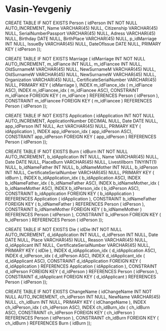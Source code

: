 # Vasin-Yevgeniy
CREATE TABLE IF NOT EXISTS Person (
  idPerson INT NOT NULL AUTO_INCREMENT,
  Name  VARCHAR(45) NULL,
  Сitizenship  VARCHAR(45) NULL,
  SerialNumberPassport  VARCHAR(45) NULL,
  Adress  VARCHAR(45) NULL,
  Birthday  DATE NULL,
  BirthPlace  VARCHAR(45) NULL,
  p_idMarriage  INT NULL,
  IssueBy  VARCHAR(45) NULL,
  DateOfIssue  DATE NULL,
  PRIMARY KEY ( idPerson ));

CREATE TABLE IF NOT EXISTS Marriage (
  idMarriage INT NOT NULL AUTO_INCREMENT,
  m_idFiance INT NULL,
  m_idFiancee INT NULL,
  OldSurnameM VARCHAR(45) NULL,
  NewSurnameM VARCHAR(45) NULL,
  OldSurnameW VARCHAR(45) NULL,
  NewSurnameW VARCHAR(45) NULL,
  Organization  VARCHAR(45) NULL,
  СertificateSerialNumber  VARCHAR(45) NULL,
  PRIMARY KEY ( idMarriage ),
  INDEX  m_idFiance_idx  ( m_idFiance  ASC),
  INDEX  m_idFiancee_idx  ( m_idFiancee  ASC),
  CONSTRAINT  m_idFiance 
    FOREIGN KEY ( m_idFiance )
    REFERENCES    Person  ( idPerson ),
  CONSTRAINT  m_idFiancee 
    FOREIGN KEY ( m_idFiancee )
    REFERENCES    Person  ( idPerson ));

CREATE TABLE IF NOT EXISTS  Application  (
  idApplication  INT NOT NULL AUTO_INCREMENT,
  ApplicationNumber  DECIMAL NULL,
  Date  DATE NULL,
  app_idPerson  INT NULL,
  Act  VARCHAR(45) NULL,
  PRIMARY KEY ( idApplication ),
  INDEX  app_idPerson_idx  ( app_idPerson  ASC),
  CONSTRAINT  app_idPerson 
    FOREIGN KEY ( app_idPerson )
    REFERENCES    Person  ( idPerson ));

CREATE TABLE IF NOT EXISTS    Burn  (
  idBurn  INT NOT NULL AUTO_INCREMENT,
  b_idApplication  INT NULL,
  Name  VARCHAR(45) NULL,
  Date  DATE NULL,
  PlaceBurn  VARCHAR(45) NULL,
  Livestillborn  TINYINT(1) NULL,
  b_idNameFather  INT NULL,
  b_idNameMother  INT NULL,
  b_idPerson  INT NULL,
  СertificateSerialNumber  VARCHAR(45) NULL,
  PRIMARY KEY ( idBurn ),
  INDEX  b_idApplication_idx  ( b_idApplication  ASC),
  INDEX  b_idNameFather_idx  ( b_idNameFather  ASC),
  INDEX  b_idNameMother_idx  ( b_idNameMother  ASC),
  INDEX  b_idPerson_idx  ( b_idPerson  ASC),
  CONSTRAINT  b_idApplication 
    FOREIGN KEY ( b_idApplication )
    REFERENCES    Application  ( idApplication ),
  CONSTRAINT  b_idNameFather 
    FOREIGN KEY ( b_idNameFather )
    REFERENCES    Person  ( idPerson ),
  CONSTRAINT  b_idNameMother 
    FOREIGN KEY ( b_idNameMother )
    REFERENCES    Person  ( idPerson ),
  CONSTRAINT  b_idPerson 
    FOREIGN KEY ( b_idPerson )
    REFERENCES    Person  ( idPerson ));

CREATE TABLE IF NOT EXISTS    Die  (
  idDie  INT NOT NULL AUTO_INCREMENT,
  d_idApplication  INT NULL,
  d_idPerson  INT NULL,
  Date  DATE NULL,
  Place  VARCHAR(45) NULL,
  Reason  VARCHAR(45) NULL,
  d_idApplicant  INT NULL,
  СertificateSerialNumber  VARCHAR(45) NULL,
  PRIMARY KEY ( idDie ),
  INDEX  d_idApplication_idx  ( d_idApplication  ASC),
  INDEX  d_idPerson_idx  ( d_idPerson  ASC),
  INDEX  d_idApplicant_idx  ( d_idApplicant  ASC),
  CONSTRAINT  d_idApplication 
    FOREIGN KEY ( d_idApplication )
    REFERENCES    Application  ( idApplication ),
  CONSTRAINT  d_idPerson 
    FOREIGN KEY ( d_idPerson )
    REFERENCES    Person  ( idPerson ),
  CONSTRAINT  d_idApplicant 
    FOREIGN KEY ( d_idApplicant )
    REFERENCES    Person  ( idPerson ));

CREATE TABLE IF NOT EXISTS  ChangeName  (
  idChangeName  INT NOT NULL AUTO_INCREMENT,
  ch_idPerson  INT NULL,
  NewName  VARCHAR(45) NULL,
  ch_idBurn  INT NULL,
  PRIMARY KEY ( idChangeName ),
  INDEX  ch_idPerson_idx  ( ch_idPerson  ASC),
  INDEX  ch_idBurn_idx  ( ch_idBurn  ASC),
  CONSTRAINT  ch_idPerson 
    FOREIGN KEY ( ch_idPerson )
    REFERENCES    Person  ( idPerson ),
  CONSTRAINT  ch_idBurn 
    FOREIGN KEY ( ch_idBurn )
    REFERENCES    Burn  ( idBurn ));

